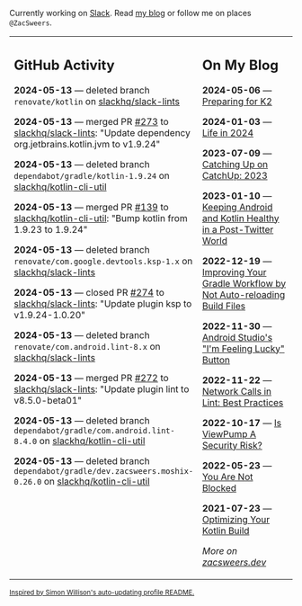 Currently working on [Slack](https://slack.com/). Read [my blog](https://zacsweers.dev/) or follow me on places `@ZacSweers`.

<table><tr><td valign="top" width="60%">

## GitHub Activity
<!-- githubActivity starts -->
**2024-05-13** — deleted branch `renovate/kotlin` on [slackhq/slack-lints](https://github.com/slackhq/slack-lints)

**2024-05-13** — merged PR [#273](https://github.com/slackhq/slack-lints/pull/273) to [slackhq/slack-lints](https://github.com/slackhq/slack-lints): "Update dependency org.jetbrains.kotlin.jvm to v1.9.24"

**2024-05-13** — deleted branch `dependabot/gradle/kotlin-1.9.24` on [slackhq/kotlin-cli-util](https://github.com/slackhq/kotlin-cli-util)

**2024-05-13** — merged PR [#139](https://github.com/slackhq/kotlin-cli-util/pull/139) to [slackhq/kotlin-cli-util](https://github.com/slackhq/kotlin-cli-util): "Bump kotlin from 1.9.23 to 1.9.24"

**2024-05-13** — deleted branch `renovate/com.google.devtools.ksp-1.x` on [slackhq/slack-lints](https://github.com/slackhq/slack-lints)

**2024-05-13** — closed PR [#274](https://github.com/slackhq/slack-lints/pull/274) to [slackhq/slack-lints](https://github.com/slackhq/slack-lints): "Update plugin ksp to v1.9.24-1.0.20"

**2024-05-13** — deleted branch `renovate/com.android.lint-8.x` on [slackhq/slack-lints](https://github.com/slackhq/slack-lints)

**2024-05-13** — merged PR [#272](https://github.com/slackhq/slack-lints/pull/272) to [slackhq/slack-lints](https://github.com/slackhq/slack-lints): "Update plugin lint to v8.5.0-beta01"

**2024-05-13** — deleted branch `dependabot/gradle/com.android.lint-8.4.0` on [slackhq/kotlin-cli-util](https://github.com/slackhq/kotlin-cli-util)

**2024-05-13** — deleted branch `dependabot/gradle/dev.zacsweers.moshix-0.26.0` on [slackhq/kotlin-cli-util](https://github.com/slackhq/kotlin-cli-util)
<!-- githubActivity ends -->
</td><td valign="top" width="40%">

## On My Blog
<!-- blog starts -->
**2024-05-06** — [Preparing for K2](https://www.zacsweers.dev/preparing-for-k2/)

**2024-01-03** — [Life in 2024](https://www.zacsweers.dev/life-in-2024/)

**2023-07-09** — [Catching Up on CatchUp: 2023](https://www.zacsweers.dev/catching-up-on-catchup-2023/)

**2023-01-10** — [Keeping Android and Kotlin Healthy in a Post-Twitter World](https://www.zacsweers.dev/keeping-android-healthy/)

**2022-12-19** — [Improving Your Gradle Workflow by Not Auto-reloading Build Files](https://www.zacsweers.dev/improving-your-workflow-by-not-auto-reloading-build-files/)

**2022-11-30** — [Android Studio's "I'm Feeling Lucky" Button](https://www.zacsweers.dev/android-studios-im-feeling-lucky-button/)

**2022-11-22** — [Network Calls in Lint: Best Practices](https://www.zacsweers.dev/network-calls-in-lint-best-practices/)

**2022-10-17** — [Is ViewPump A Security Risk?](https://www.zacsweers.dev/is-viewpump-a-security-risk/)

**2022-05-23** — [You Are Not Blocked](https://www.zacsweers.dev/you-are-not-blocked/)

**2021-07-23** — [Optimizing Your Kotlin Build](https://www.zacsweers.dev/optimizing-your-kotlin-build/)
<!-- blog ends -->
_More on [zacsweers.dev](https://zacsweers.dev/)_
</td></tr></table>

<sub><a href="https://simonwillison.net/2020/Jul/10/self-updating-profile-readme/">Inspired by Simon Willison's auto-updating profile README.</a></sub>
